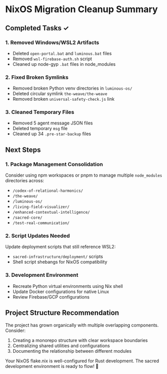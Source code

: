 # NixOS Migration Cleanup Summary

## Completed Tasks ✓

### 1. Removed Windows/WSL2 Artifacts
- Deleted `open-portal.bat` and `luminous.bat` files
- Removed `wsl-firebase-auth.sh` script
- Cleaned up node-gyp `.bat` files in node_modules

### 2. Fixed Broken Symlinks
- Removed broken Python venv directories in `luminous-os/`
- Deleted circular symlink `the-weave/the-weave`
- Removed broken `universal-safety-check.js` link

### 3. Cleaned Temporary Files
- Removed 5 agent message JSON files
- Deleted temporary `msg` file
- Cleaned up 34 `.pre-star-backup` files

## Next Steps

### 1. Package Management Consolidation
Consider using npm workspaces or pnpm to manage multiple `node_modules` directories across:
- `/codex-of-relational-harmonics/`
- `/the-weave/`
- `/luminous-os/`
- `/living-field-visualizer/`
- `/enhanced-contextual-intelligence/`
- `/sacred-core/`
- `/test-real-communication/`

### 2. Script Updates Needed
Update deployment scripts that still reference WSL2:
- `sacred-infrastructure/deployment/` scripts
- Shell script shebangs for NixOS compatibility

### 3. Development Environment
- Recreate Python virtual environments using Nix shell
- Update Docker configurations for native Linux
- Review Firebase/GCP configurations

## Project Structure Recommendation

The project has grown organically with multiple overlapping components. Consider:
1. Creating a monorepo structure with clear workspace boundaries
2. Centralizing shared utilities and configurations
3. Documenting the relationship between different modules

Your NixOS flake.nix is well-configured for Rust development. The sacred development environment is ready to flow! 🌟
